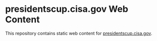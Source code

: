 # presidentscup.cisa.gov Web Content

This repository contains static web content for [presidentscup.cisa.gov](https://presidentscup.cisa.gov).